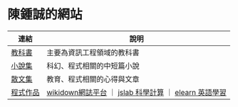 # 陳鍾誠的網站

| 連結  |  說明  |
|--------|-----------|
|  [教科書](../book/home.html)  |  主要為資訊工程領域的教科書  |
|  [小說集](../novel/home.html)  |  科幻、程式相關的中短篇小說  |
|  [散文集](article.html)  |  教育、程式相關的心得與文章  |
|  [程式作品](../ccc/code.html)  |  [wikidown網誌平台](https://github.com/ccckmit/wikidown.js) ｜ [jslab 科學計算](https://github.com/ccckmit/jslab/) ｜ [elearn 英語學習](https://github.com/ccckmit/elearn/) |


